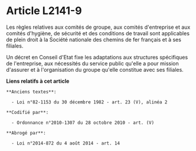 # Article L2141-9

Les règles relatives aux comités de groupe, aux comités d'entreprise et aux comités d'hygiène, de sécurité et des conditions
de travail sont applicables de plein droit à la Société nationale des chemins de fer français et à ses filiales.

Un décret en Conseil d'Etat fixe les adaptations aux structures spécifiques de l'entreprise, aux nécessités du service public
qu'elle a pour mission d'assurer et à l'organisation du groupe qu'elle constitue avec ses filiales.

**Liens relatifs à cet article**

	**Anciens textes**:

	  - Loi n°82-1153 du 30 décembre 1982 - art. 23 (V), alinéa 2

	**Codifié par**:

	  - Ordonnance n°2010-1307 du 28 octobre 2010 - art. (V)

	**Abrogé par**:

	  - Loi n°2014-872 du 4 août 2014 - art. 14
